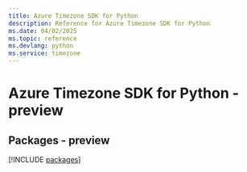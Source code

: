 ```yaml
---
title: Azure Timezone SDK for Python
description: Reference for Azure Timezone SDK for Python
ms.date: 04/02/2025
ms.topic: reference
ms.devlang: python
ms.service: timezone
---
```

# Azure Timezone SDK for Python - preview
## Packages - preview
[!INCLUDE [packages](timezone-index.md)]